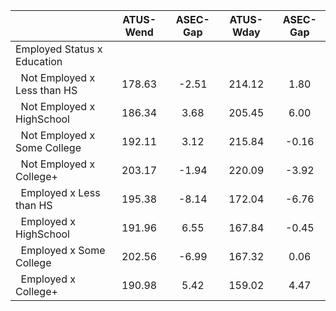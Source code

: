 
|                      |    ATUS-Wend |     ASEC-Gap |    ATUS-Wday |     ASEC-Gap |
| -------------------- | :----------: | :----------: | :----------: | :----------: |
| Employed Status x Education |              |              |              |              |
| &nbsp;&nbsp;Not Employed x Less than HS |       178.63 |        -2.51 |       214.12 |         1.80 |
| &nbsp;&nbsp;Not Employed x HighSchool |       186.34 |         3.68 |       205.45 |         6.00 |
| &nbsp;&nbsp;Not Employed x Some College |       192.11 |         3.12 |       215.84 |        -0.16 |
| &nbsp;&nbsp;Not Employed x College+ |       203.17 |        -1.94 |       220.09 |        -3.92 |
| &nbsp;&nbsp;Employed x Less than HS |       195.38 |        -8.14 |       172.04 |        -6.76 |
| &nbsp;&nbsp;Employed x HighSchool |       191.96 |         6.55 |       167.84 |        -0.45 |
| &nbsp;&nbsp;Employed x Some College |       202.56 |        -6.99 |       167.32 |         0.06 |
| &nbsp;&nbsp;Employed x College+ |       190.98 |         5.42 |       159.02 |         4.47 |

